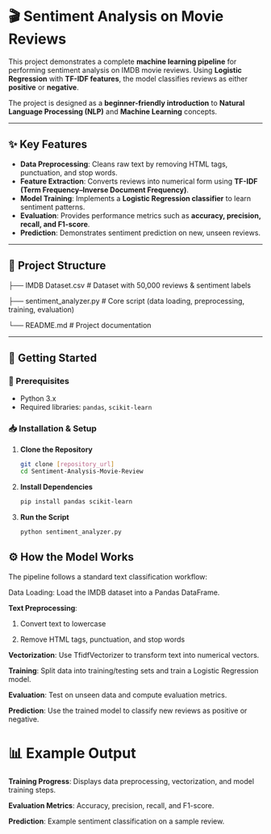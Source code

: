 # 🎬 Sentiment Analysis on Movie Reviews  

This project demonstrates a complete **machine learning pipeline** for performing sentiment analysis on IMDB movie reviews. Using **Logistic Regression** with **TF-IDF features**, the model classifies reviews as either **positive** or **negative**.  

The project is designed as a **beginner-friendly introduction** to **Natural Language Processing (NLP)** and **Machine Learning** concepts.  

---

## ✨ Key Features  

- **Data Preprocessing**: Cleans raw text by removing HTML tags, punctuation, and stop words.  
- **Feature Extraction**: Converts reviews into numerical form using **TF-IDF (Term Frequency–Inverse Document Frequency)**.  
- **Model Training**: Implements a **Logistic Regression classifier** to learn sentiment patterns.  
- **Evaluation**: Provides performance metrics such as **accuracy, precision, recall, and F1-score**.  
- **Prediction**: Demonstrates sentiment prediction on new, unseen reviews.  

---

## 📂 Project Structure  

├── IMDB Dataset.csv                                   # Dataset with 50,000 reviews & sentiment labels

├── sentiment_analyzer.py                             # Core script (data loading, preprocessing, training, evaluation)

└── README.md                 # Project documentation


---

## 🚀 Getting Started  

### 🔧 Prerequisites  
- Python 3.x  
- Required libraries: `pandas`, `scikit-learn`  

### 📥 Installation & Setup  

1. **Clone the Repository**  
   ```bash
   git clone [repository_url]
   cd Sentiment-Analysis-Movie-Review
2. **Install Dependencies**
   ```bash
   pip install pandas scikit-learn
4. **Run the Script**
   ```bash
   python sentiment_analyzer.py

## ⚙️ How the Model Works

The pipeline follows a standard text classification workflow:

Data Loading: Load the IMDB dataset into a Pandas DataFrame.

**Text Preprocessing**:

   1) Convert text to lowercase

   2) Remove HTML tags, punctuation, and stop words

**Vectorization**: Use TfidfVectorizer to transform text into numerical vectors.

**Training**: Split data into training/testing sets and train a Logistic Regression model.

**Evaluation**: Test on unseen data and compute evaluation metrics.

**Prediction**: Use the trained model to classify new reviews as positive or negative.

# 📊 Example Output

**Training Progress**: Displays data preprocessing, vectorization, and model training steps.

**Evaluation Metrics**: Accuracy, precision, recall, and F1-score.

**Prediction**: Example sentiment classification on a sample review.
